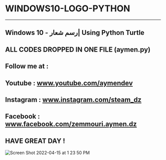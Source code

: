 # WINDOWS10-LOGO-PYTHON
---------------------------------------
Windows 10 - رسم شعار| Using Python Turtle
---------------------------------------
ALL CODES DROPPED IN ONE FILE (aymen.py)
---------------------------------------
Follow me at :
----------------------------------------
Youtube : www.youtube.com/aymendev
----------------------------------------
Instagram : www.instagram.com/steam_dz
----------------------------------------
Facebook : www.facebook.com/zemmouri.aymen.dz
----------------------------------------
HAVE GREAT DAY !
----------------------------------------
![Screen Shot 2022-04-15 at 1 23 50 PM](https://user-images.githubusercontent.com/68467119/163570291-0bfae6ed-3194-4270-9666-c56d6f910b7f.png)
